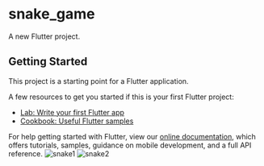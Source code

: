 # snake_game

A new Flutter project.

## Getting Started

This project is a starting point for a Flutter application.

A few resources to get you started if this is your first Flutter project:

- [Lab: Write your first Flutter app](https://flutter.dev/docs/get-started/codelab)
- [Cookbook: Useful Flutter samples](https://flutter.dev/docs/cookbook)

For help getting started with Flutter, view our
[online documentation](https://flutter.dev/docs), which offers tutorials,
samples, guidance on mobile development, and a full API reference.
![snake1](https://user-images.githubusercontent.com/75329130/128047970-9bdd8083-d4b4-4dd2-9a32-f12957587429.jpg)
![snake2](https://user-images.githubusercontent.com/75329130/128047977-3f83d19a-48ad-43d8-a071-e75015930f10.jpg)
